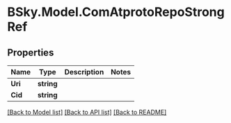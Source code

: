 # BSky.Model.ComAtprotoRepoStrongRef

## Properties

Name | Type | Description | Notes
------------ | ------------- | ------------- | -------------
**Uri** | **string** |  | 
**Cid** | **string** |  | 

[[Back to Model list]](../README.md#documentation-for-models) [[Back to API list]](../README.md#documentation-for-api-endpoints) [[Back to README]](../README.md)

